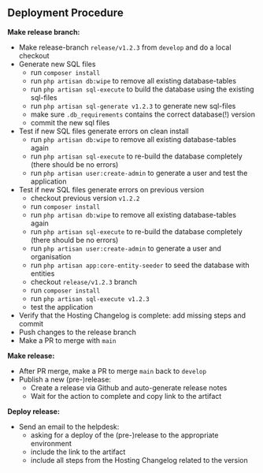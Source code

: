 ## Deployment Procedure

**Make release branch:**

- Make release-branch `release/v1.2.3` from `develop` and do a local checkout
- Generate new SQL files
  - run `composer install`
  - run `php artisan db:wipe` to remove all existing database-tables
  - run `php artisan sql-execute` to build the database using the existing sql-files
  - run `php artisan sql-generate v1.2.3` to generate new sql-files
  - make sure `.db_requirements` contains the correct database(!) version
  - commit the new sql files
- Test if new SQL files generate errors on clean install
  - run `php artisan db:wipe` to remove all existing database-tables again
  - run `php artisan sql-execute` to re-build the database completely (there should be no errors)
  - run `php artisan user:create-admin` to generate a user and test the application
- Test if new SQL files generate errors on previous version
  - checkout previous version `v1.2.2`
  - run `composer install`
  - run `php artisan db:wipe` to remove all existing database-tables again
  - run `php artisan sql-execute` to re-build the database completely (there should be no errors)
  - run `php artisan user:create-admin` to generate a user and organisation
  - run `php artisan app:core-entity-seeder` to seed the database with entities
  - checkout `release/v1.2.3` branch
  - run `composer install`
  - run `php artisan sql-execute v1.2.3`
  - test the application
- Verify that the Hosting Changelog is complete: add missing steps and commit
- Push changes to the release branch
- Make a PR to merge with `main`

**Make release:**

- After PR merge, make a PR to merge `main` back to `develop`
- Publish a new (pre-)release:
  - Create a release via Github and auto-generate release notes
  - Wait for the action to complete and copy link to the artifact

**Deploy release:**

- Send an email to the helpdesk:
  - asking for a deploy of the (pre-)release to the appropriate environment
  - include the link to the artifact
  - include all steps from the Hosting Changelog related to the version

